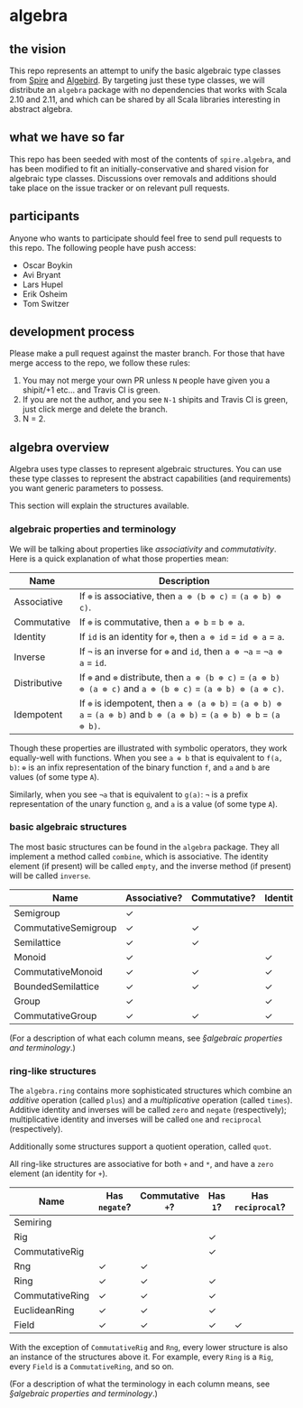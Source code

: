 # algebra

## the vision

This repo represents an attempt to unify the basic algebraic type
classes from [Spire](http://github.com/non/spire) and
[Algebird](http://github.com/twitter/algebird). By targeting just
these type classes, we will distribute an `algebra` package with no
dependencies that works with Scala 2.10 and 2.11, and which can be
shared by all Scala libraries interesting in abstract algebra.

## what we have so far

This repo has been seeded with most of the contents of
`spire.algebra`, and has been modified to fit an
initially-conservative and shared vision for algebraic type classes.
Discussions over removals and additions should take place on the issue
tracker or on relevant pull requests.

## participants

Anyone who wants to participate should feel free to send pull requests
to this repo. The following people have push access:

* Oscar Boykin
* Avi Bryant
* Lars Hupel
* Erik Osheim
* Tom Switzer

## development process

Please make a pull request against the master branch. For those that have merge access to the
repo, we follow these rules:

1. You may not merge your own PR unless `N` people have given you a shipit/+1 etc... and Travis CI is
   green.
2. If you are not the author, and you see `N-1` shipits and Travis CI is green, just click
merge and delete the branch.
3. N = 2.

## algebra overview

Algebra uses type classes to represent algebraic structures. You can
use these type classes to represent the abstract capabilities (and
requirements) you want generic parameters to possess.

This section will explain the structures available.

### algebraic properties and terminology

We will be talking about properties like *associativity* and
*commutativity*. Here is a quick explanation of what those properties
mean:

|Name         |Description                                                                     |
|-------------|--------------------------------------------------------------------------------|
|Associative  | If `⊕` is associative, then `a ⊕ (b ⊕ c)` = `(a ⊕ b) ⊕ c)`.                    |
|Commutative  | If `⊕` is commutative, then `a ⊕ b` = `b ⊕ a`.                                 |
|Identity     | If `id` is an identity for `⊕`, then `a ⊕ id` = `id ⊕ a` = `a`.                |
|Inverse      | If `¬` is an inverse for `⊕` and `id`, then `a ⊕ ¬a` = `¬a ⊕ a` = `id`.        |
|Distributive | If `⊕` and `⊗` distribute, then `a ⊗ (b ⊕ c)` = `(a ⊗ b) ⊕ (a ⊗ c)` and `a ⊕ (b ⊗ c)` = `(a ⊕ b) ⊗ (a ⊕ c)`. |
|Idempotent   | If `⊕` is idempotent, then `a ⊕ (a ⊕ b)` = `(a ⊕ b) ⊕ a` = `(a ⊕ b)` and `b ⊕ (a ⊕ b)` = `(a ⊕ b) ⊕ b` = `(a ⊕ b)`. |

Though these properties are illustrated with symbolic operators, they
work equally-well with functions. When you see `a ⊕ b` that is
equivalent to `f(a, b)`: `⊕` is an infix representation of the binary
function `f`, and `a` and `b` are values (of some type `A`).

Similarly, when you see `¬a` that is equivalent to `g(a)`: `¬` is a
prefix representation of the unary function `g`, and `a` is a value
(of some type `A`).

### basic algebraic structures

The most basic structures can be found in the `algebra` package. They
all implement a method called `combine`, which is associative. The
identity element (if present) will be called `empty`, and the inverse
method (if present) will be called `inverse`.

|Name                |Associative?|Commutative?|Identity?|Inverse?|Idempotent?|
|--------------------|------------|------------|---------|--------|-----------|
|Semigroup           |           ✓|            |         |        |           |
|CommutativeSemigroup|           ✓|           ✓|         |        |           |
|Semilattice         |           ✓|           ✓|         |        |          ✓|
|Monoid              |           ✓|            |        ✓|        |           |
|CommutativeMonoid   |           ✓|           ✓|        ✓|        |           |
|BoundedSemilattice  |           ✓|           ✓|        ✓|        |          ✓|
|Group               |           ✓|            |        ✓|       ✓|           |
|CommutativeGroup    |           ✓|           ✓|        ✓|       ✓|           |

(For a description of what each column means, see *§algebraic
properties and terminology*.)

### ring-like structures

The `algebra.ring` contains more sophisticated structures which
combine an *additive* operation (called `plus`) and a *multiplicative*
operation (called `times`). Additive identity and inverses will be
called `zero` and `negate` (respectively); multiplicative identity and
inverses will be called `one` and `reciprocal` (respectively).

Additionally some structures support a quotient operation, called
`quot`.

All ring-like structures are associative for both `+` and `*`, and
have a `zero` element (an identity for `+`).

|Name                |Has `negate`?|Commutative `+`?|Has `1`?|Has `reciprocal`?|Has `quot`?|Commutative `*`?|
|--------------------|-------------|----------------|--------|-----------------|-----------|----------------|
|Semiring            |             |                |        |                 |           |                |
|Rig                 |             |                |       ✓|                 |           |                |
|CommutativeRig      |             |                |       ✓|                 |           |               ✓|
|Rng                 |            ✓|               ✓|        |                 |           |                |
|Ring                |            ✓|               ✓|       ✓|                 |           |                |
|CommutativeRing     |            ✓|               ✓|       ✓|                 |           |               ✓|
|EuclideanRing       |            ✓|               ✓|       ✓|                 |          ✓|               ✓|
|Field               |            ✓|               ✓|       ✓|                ✓|          ✓|               ✓|

With the exception of `CommutativeRig` and `Rng`, every lower
structure is also an instance of the structures above it. For example,
every `Ring` is a `Rig`, every `Field` is a `CommutativeRing`, and so
on.

(For a description of what the terminology in each column means, see
*§algebraic properties and terminology*.)

